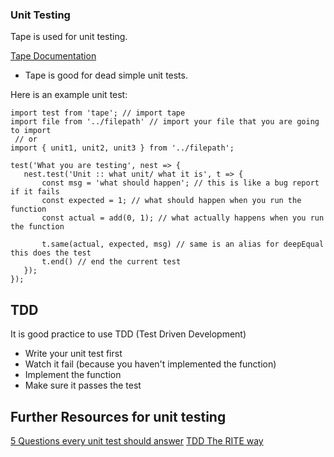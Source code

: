 ### Unit Testing
Tape is used for unit testing.

[Tape Documentation](https://github.com/substack/tape)
 * Tape is good for dead simple unit tests.

Here is an example unit test:
 ```
 import test from 'tape'; // import tape
 import file from '../filepath' // import your file that you are going to import
  // or
 import { unit1, unit2, unit3 } from '../filepath';

 test('What you are testing', nest => {
    nest.test('Unit :: what unit/ what it is', t => {
        const msg = 'what should happen'; // this is like a bug report if it fails
        const expected = 1; // what should happen when you run the function
        const actual = add(0, 1); // what actually happens when you run the function

        t.same(actual, expected, msg) // same is an alias for deepEqual this does the test
        t.end() // end the current test
    });
 });
 ```


## TDD

It is good practice to use TDD (Test Driven Development)
 * Write your unit test first
 * Watch it fail (because you haven't implemented the function)
 * Implement the function
 * Make sure it passes the test

## Further Resources for unit testing
 [5 Questions every unit test should answer](https://medium.com/javascript-scene/what-every-unit-test-needs-f6cd34d9836d)
 [TDD The RITE way](https://medium.com/javascript-scene/tdd-the-rite-way-53c9b46f45e3)
